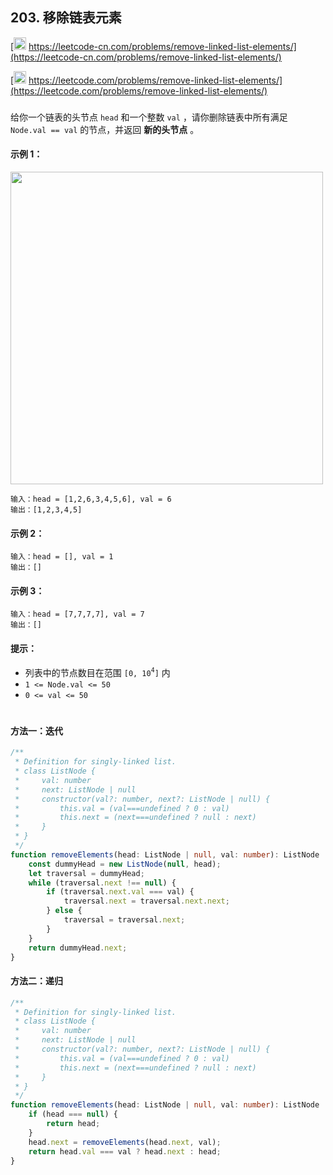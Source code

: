 ## 203. 移除链表元素

[<img src="https://static.leetcode-cn.com/cn-mono-assets/production/assets/logo-dark-cn.c42314a8.svg" height="20" /> https://leetcode-cn.com/problems/remove-linked-list-elements/](https://leetcode-cn.com/problems/remove-linked-list-elements/)

[<img src="https://assets.leetcode.com/static_assets/public/webpack_bundles/images/logo-dark.e99485d9b.svg" height="20"/> https://leetcode.com/problems/remove-linked-list-elements/](https://leetcode.com/problems/remove-linked-list-elements/)

###

给你一个链表的头节点 `head` 和一个整数 `val` ，请你删除链表中所有满足 `Node.val == val` 的节点，并返回 **新的头节点** 。

#### 示例 1：

<img src="https://assets.leetcode.com/uploads/2021/03/06/removelinked-list.jpg" width="500" />

```
输入：head = [1,2,6,3,4,5,6], val = 6
输出：[1,2,3,4,5]
```

#### 示例 2：

```
输入：head = [], val = 1
输出：[]
```

#### 示例 3：

```
输入：head = [7,7,7,7], val = 7
输出：[]
```

#### 提示：

-   列表中的节点数目在范围 `[0, 10`<sup>`4`</sup>`]` 内
-   `1 <= Node.val <= 50`
-   `0 <= val <= 50`

#

#### 方法一：迭代

```ts
/**
 * Definition for singly-linked list.
 * class ListNode {
 *     val: number
 *     next: ListNode | null
 *     constructor(val?: number, next?: ListNode | null) {
 *         this.val = (val===undefined ? 0 : val)
 *         this.next = (next===undefined ? null : next)
 *     }
 * }
 */
function removeElements(head: ListNode | null, val: number): ListNode | null {
    const dummyHead = new ListNode(null, head);
    let traversal = dummyHead;
    while (traversal.next !== null) {
        if (traversal.next.val === val) {
            traversal.next = traversal.next.next;
        } else {
            traversal = traversal.next;
        }
    }
    return dummyHead.next;
}
```

#### 方法二：递归

```ts
/**
 * Definition for singly-linked list.
 * class ListNode {
 *     val: number
 *     next: ListNode | null
 *     constructor(val?: number, next?: ListNode | null) {
 *         this.val = (val===undefined ? 0 : val)
 *         this.next = (next===undefined ? null : next)
 *     }
 * }
 */
function removeElements(head: ListNode | null, val: number): ListNode | null {
    if (head === null) {
        return head;
    }
    head.next = removeElements(head.next, val);
    return head.val === val ? head.next : head;
}
```
